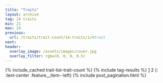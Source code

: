 ```yaml
---
title: "Traits"
layout: archive
tag: 14 traits
min: 21
max: 24
previous:
  url: /traits/trait-count/14-traits/1/#trait
next:
header:
  overlay_image: /assets/images/cover.jpg
  overlay_filter: rgba(0, 0, 0, 0.5)
---
```

{% include_cached trait-list-trait-count %}
{% include tag-results %}
[1](/traits/trait-count/14-traits/1/#trait) 2 
{: .text-center .feature__item--left}
{% include post_pagination.html %}
